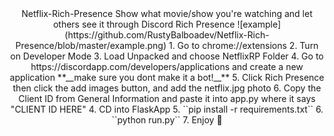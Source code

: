 <center>
  Netflix-Rich-Presence
  Show what movie/show you're watching and let others see it through Discord Rich Presence
  ![example](https://github.com/RustyBalboadev/Netflix-Rich-Presence/blob/master/example.png)
  1. Go to chrome://extensions
  2. Turn on Developer Mode
  3. Load Unpacked and choose NetflixRP Folder
  4. Go to https://discordapp.com/developers/applications and create a new application **__make sure you dont make it a bot!__**
  5. Click Rich Presence then click the add images button, and add the netflix.jpg photo
  6. Copy the Client ID from General Information and paste it into app.py where it says "CLIENT ID HERE"
  4. CD into FlaskApp
  5. ``pip install -r requirements.txt``
  6. ``python run.py``
  7. Enjoy 🙂
</center>
